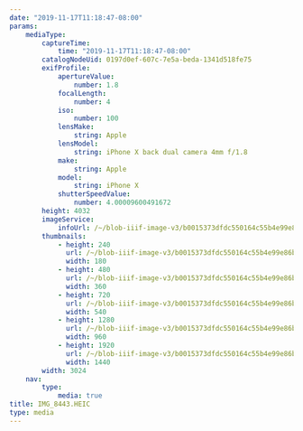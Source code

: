```yaml
---
date: "2019-11-17T11:18:47-08:00"
params:
    mediaType:
        captureTime:
            time: "2019-11-17T11:18:47-08:00"
        catalogNodeUid: 0197d0ef-607c-7e5a-beda-1341d518fe75
        exifProfile:
            apertureValue:
                number: 1.8
            focalLength:
                number: 4
            iso:
                number: 100
            lensMake:
                string: Apple
            lensModel:
                string: iPhone X back dual camera 4mm f/1.8
            make:
                string: Apple
            model:
                string: iPhone X
            shutterSpeedValue:
                number: 4.00009600491672
        height: 4032
        imageService:
            infoUrl: /~/blob-iiif-image-v3/b0015373dfdc550164c55b4e99e86bfc1d0e56089bc1a8a85ee6e8b503ec8267/info.json
        thumbnails:
            - height: 240
              url: /~/blob-iiif-image-v3/b0015373dfdc550164c55b4e99e86bfc1d0e56089bc1a8a85ee6e8b503ec8267/full/180%2C240/0/default.jpg
              width: 180
            - height: 480
              url: /~/blob-iiif-image-v3/b0015373dfdc550164c55b4e99e86bfc1d0e56089bc1a8a85ee6e8b503ec8267/full/360%2C480/0/default.jpg
              width: 360
            - height: 720
              url: /~/blob-iiif-image-v3/b0015373dfdc550164c55b4e99e86bfc1d0e56089bc1a8a85ee6e8b503ec8267/full/540%2C720/0/default.jpg
              width: 540
            - height: 1280
              url: /~/blob-iiif-image-v3/b0015373dfdc550164c55b4e99e86bfc1d0e56089bc1a8a85ee6e8b503ec8267/full/960%2C1280/0/default.jpg
              width: 960
            - height: 1920
              url: /~/blob-iiif-image-v3/b0015373dfdc550164c55b4e99e86bfc1d0e56089bc1a8a85ee6e8b503ec8267/full/1440%2C1920/0/default.jpg
              width: 1440
        width: 3024
    nav:
        type:
            media: true
title: IMG_8443.HEIC
type: media
---
```

